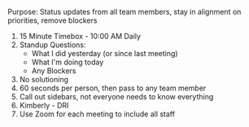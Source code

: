 Purpose:
Status updates from all team members, stay in alignment on priorities, remove blockers

1. 15 Minute Timebox - 10:00 AM Daily
1. Standup Questions: 
      * What I did yesterday (or since last meeting)
      * What I'm doing today
      * Any Blockers
1. No solutioning
1. 60 seconds per person, then pass to any team member
1. Call out sidebars, not everyone needs to know everything
1. Kimberly - DRI
1. Use Zoom for each meeting to include all staff



